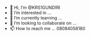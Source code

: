 - 👋 Hi, I’m @KRS1GUNDIRI
- 👀 I’m interested in ...
- 🌱 I’m currently learning ...
- 💞️ I’m looking to collaborate on ...
- 📫 How to reach me ...
08084058180
<!---
KRS1GUNDIRI/KRS1GUNDIRI is a ✨ special ✨ repository because its `README.md` (this file) appears on your GitHub profile.
You can click the Preview link to take a look at your changes.
--->
